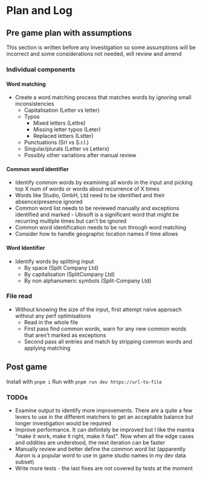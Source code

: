 # Plan and Log

## Pre game plan with assumptions

This section is written before any investigation so some assumptions will be incorrect and some considerations not needed, will review and amend

### Individual components

#### Word matching

- Create a word matching process that matches words by ignoring small inconsistencies
  - Capitalisation (Letter vs letter)
  - Typos
    - Mixed letters (Lettre)
    - Missing letter typos (Leter)
    - Replaced letters (Lstter)
  - Punctuations (Srl vs S.r.l.)
  - Singular/plurals (Letter vs Letters)
  - Possibly other variations after manual review

#### Common word identifier

- Identify common words by examining all words in the input and picking top X num of words or words about recurrence of X times
- Words like Studio, GmbH, Ltd need to be identified and their absence/presence ignored
- Common word list needs to be reviewed manually and exceptions identified and marked - Ubisoft is a significant word that might be recurring multiple times but can't be ignored
- Common word identification needs to be run through word matching
- Consider how to handle geographic location names if time allows

#### Word Identifier

- Identify words by splitting input
  - By space (Split Company Ltd)
  - By capitalisation (SplitCompany Ltd)
  - By non alphanumeric symbols (Split-Company Ltd)

### File read

- Without knowing the size of the input, first attempt naive approach without any perf optimisations
  - Read in the whole file
  - First pass find common words, warn for any new common words that aren't marked as exceptions
  - Second pass all entries and match by stripping common words and applying matching

## Post game

Install with `pnpm i`
Run with `pnpm run dev https://url-to-file`

### TODOs

- Examine output to identify more improvements. There are a quite a few levers to use in the different matchers to get an acceptable balance but longer investigation would be required
- Improve performance. It can definitely be improved but I like the mantra "make it work, make it right, make it fast". Now when all the edge cases and oddities are understood, the next iteration can be faster
- Manually review and better define the common word list (apparently Aaron is a popular word to use in game studio names in my dev data subset)
- Write more tests - the last fixes are not covered by tests at the moment
